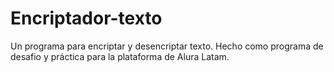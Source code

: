 # Encriptador-texto
Un programa para encriptar y desencriptar texto.
Hecho como programa de desafio y práctica para la plataforma de Alura Latam.
